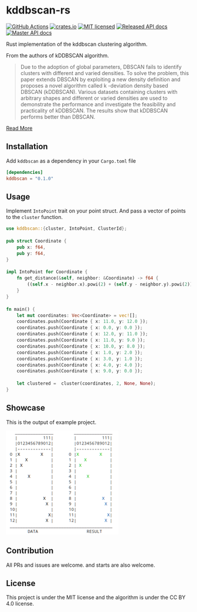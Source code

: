 # kddbscan-rs 
[![GitHub Actions](https://github.com/whizsid/kddbscan-rs/workflows/Main/badge.svg)](https://github.com/whizsid/kddbscan-rs/actions) [![crates.io](http://meritbadge.herokuapp.com/kddbscan)](https://crates.io/crates/kddbscan) [![MIT licensed](https://img.shields.io/badge/license-MIT-blue.svg)](./LICENSE) [![Released API docs](https://docs.rs/kddbscan/badge.svg)](http://docs.rs/kddbscan) [![Master API docs](https://img.shields.io/badge/docs-master-green.svg)](https://docs.rs/kddbscan)

Rust implementation of the kddbscan clustering algorithm.

From the authors of kDDBSCAN algorithm.

> Due to the adoption of global parameters, DBSCAN fails to
> identify clusters with different and varied densities. To
> solve the problem, this paper extends DBSCAN by exploiting
> a new density definition and proposes a novel algorithm
> called k -deviation density based DBSCAN (kDDBSCAN). Various
> datasets containing clusters with arbitrary shapes and
> different or varied densities are used to demonstrate the
> performance and investigate the feasibility and practicality
> of kDDBSCAN. The results show that kDDBSCAN performs
> better than DBSCAN.

[Read More](https://www.researchgate.net/publication/323424266_A_k_-Deviation_Density_Based_Clustering_Algorithm)

## Installation

Add `kddbscan` as a dependency in your `Cargo.toml` file

```toml
[dependencies]
kddbscan = "0.1.0"
```

## Usage

Implement `IntoPoint` trait on your point struct. And pass a vector of points to the `cluster` function.

```rust
use kddbscan::{cluster, IntoPoint, ClusterId};

pub struct Coordinate {
    pub x: f64,
    pub y: f64,
}

impl IntoPoint for Coordinate {
    fn get_distance(&self, neighbor: &Coordinate) -> f64 {
        ((self.x - neighbor.x).powi(2) + (self.y - neighbor.y).powi(2)).powf(0.5)
    }
}

fn main() {
    let mut coordinates: Vec<Coordinate> = vec![];
    coordinates.push(Coordinate { x: 11.0, y: 12.0 });
    coordinates.push(Coordinate { x: 0.0, y: 0.0 });
    coordinates.push(Coordinate { x: 12.0, y: 11.0 });
    coordinates.push(Coordinate { x: 11.0, y: 9.0 });
    coordinates.push(Coordinate { x: 10.0, y: 8.0 });
    coordinates.push(Coordinate { x: 1.0, y: 2.0 });
    coordinates.push(Coordinate { x: 3.0, y: 1.0 });
    coordinates.push(Coordinate { x: 4.0, y: 4.0 });
    coordinates.push(Coordinate { x: 9.0, y: 0.0 });

    let clustered =  cluster(coordinates, 2, None, None);
}
```

## Showcase

This is the output of example project.

![Output of the kddbscan algorithm](./example/result.png)

## Contribution

All PRs and issues are welcome. and starts are also welcome.

## License

This project is under the MIT license and the algorithm is under the CC BY 4.0 license.